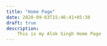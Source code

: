 ```yaml
---
title: "Home Page"
date: 2020-09-03T15:46:41+05:30
draft: true
description:
    This is my Alok Singh Home Page
---
```


